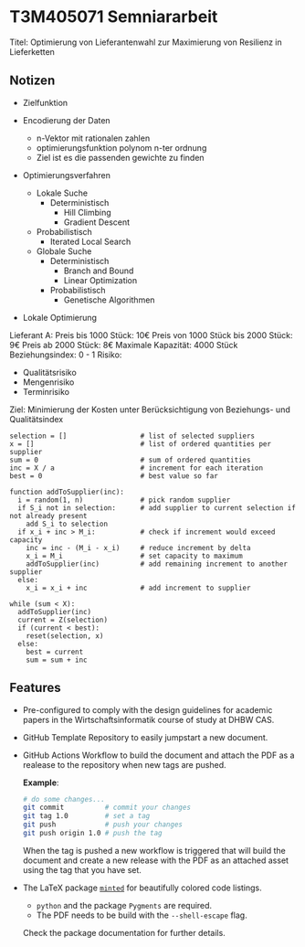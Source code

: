 # T3M405071 Semniararbeit

Titel: Optimierung von Lieferantenwahl zur Maximierung von Resilienz in Lieferketten

## Notizen

- Zielfunktion
- Encodierung der Daten

  - n-Vektor mit rationalen zahlen
  - optimierungsfunktion polynom n-ter ordnung
  - Ziel ist es die passenden gewichte zu finden

- Optimierungsverfahren
  - Lokale Suche
    - Deterministisch
      - Hill Climbing
      - Gradient Descent
  - Probabilistisch
    - Iterated Local Search
  - Globale Suche
    - Deterministisch
      - Branch and Bound
      - Linear Optimization
    - Probabilistisch
      - Genetische Algorithmen
- Lokale Optimierung

Lieferant A:
Preis bis 1000 Stück: 10€
Preis von 1000 Stück bis 2000 Stück: 9€
Preis ab 2000 Stück: 8€
Maximale Kapazität: 4000 Stück
Beziehungsindex: 0 - 1
Risiko:

- Qualitätsrisiko
- Mengenrisiko
- Terminrisiko

Ziel: Minimierung der Kosten unter Berücksichtigung von Beziehungs- und Qualitätsindex

```text
selection = []                  # list of selected suppliers
x = []                          # list of ordered quantities per supplier
sum = 0                         # sum of ordered quantities      
inc = X / a                     # increment for each iteration
best = 0                        # best value so far

function addToSupplier(inc):
  i = random(1, n)              # pick random supplier
  if S_i not in selection:      # add supplier to current selection if not already present
    add S_i to selection
  if x_i + inc > M_i:           # check if increment would exceed capacity
    inc = inc - (M_i - x_i)     # reduce increment by delta
    x_i = M_i                   # set capacity to maximum
    addToSupplier(inc)          # add remaining increment to another supplier
  else:
    x_i = x_i + inc             # add increment to supplier

while (sum < X):
  addToSupplier(inc)
  current = Z(selection)
  if (current < best):
    reset(selection, x)
  else:
    best = current
    sum = sum + inc
```

## Features

- Pre-configured to comply with the design guidelines for academic papers in the Wirtschaftsinformatik course of study at DHBW CAS.
- GitHub Template Repository to easily jumpstart a new document.
- GitHub Actions Workflow to build the document and attach the PDF as a realease to the repository when new tags are pushed.

  **Example**:

  ```bash
  # do some changes...
  git commit          # commit your changes
  git tag 1.0         # set a tag
  git push            # push your changes
  git push origin 1.0 # push the tag
  ```
  
  When the tag is pushed a new workflow is triggered that will build the document and create a new release with the PDF as an attached asset using the tag that you have set.
- The LaTeX package [`minted`](https://ctan.org/pkg/minted) for beautifully colored code listings.

  - `python` and the package `Pygments` are required.
  - The PDF needs to be build with the `--shell-escape` flag.
  
  Check the package documentation for further details.
